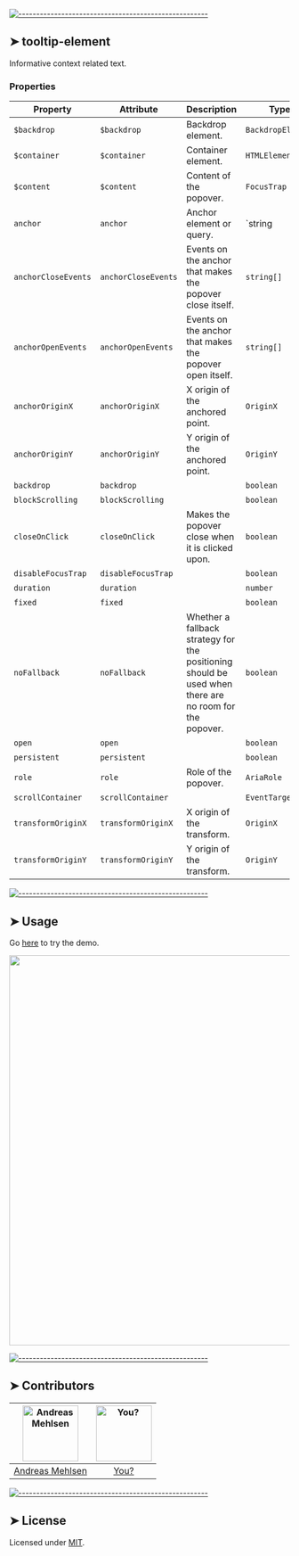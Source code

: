 
[![-----------------------------------------------------](https://raw.githubusercontent.com/andreasbm/readme/master/assets/lines/colored.png)](#tooltip-element)

## ➤ tooltip-element

Informative context related text.

### Properties

| Property            | Attribute           | Description                                      | Type               | Default                          |
|---------------------|---------------------|--------------------------------------------------|--------------------|----------------------------------|
| `$backdrop`         | `$backdrop`         | Backdrop element.                                | `BackdropElement`  |                                  |
| `$container`        | `$container`        | Container element.                               | `HTMLElement`      |                                  |
| `$content`          | `$content`          | Content of the popover.                          | `FocusTrap`        |                                  |
| `anchor`            | `anchor`            | Anchor element or query.                         | `string | Element` |                                  |
| `anchorCloseEvents` | `anchorCloseEvents` | Events on the anchor that makes the popover close itself. | `string[]`         |                                  |
| `anchorOpenEvents`  | `anchorOpenEvents`  | Events on the anchor that makes the popover open itself. | `string[]`         |                                  |
| `anchorOriginX`     | `anchorOriginX`     | X origin of the anchored point.                  | `OriginX`          | OriginX.LEFT                     |
| `anchorOriginY`     | `anchorOriginY`     | Y origin of the anchored point.                  | `OriginY`          | OriginY.TOP                      |
| `backdrop`          | `backdrop`          |                                                  | `boolean`          | false                            |
| `blockScrolling`    | `blockScrolling`    |                                                  | `boolean`          | false                            |
| `closeOnClick`      | `closeOnClick`      | Makes the popover close when it is clicked upon. | `boolean`          | false                            |
| `disableFocusTrap`  | `disableFocusTrap`  |                                                  | `boolean`          | false                            |
| `duration`          | `duration`          |                                                  | `number`           | 200                              |
| `fixed`             | `fixed`             |                                                  | `boolean`          | false                            |
| `noFallback`        | `noFallback`        | Whether a fallback strategy for the positioning should be used when there are no room for the popover. | `boolean`          | false                            |
| `open`              | `open`              |                                                  | `boolean`          | false                            |
| `persistent`        | `persistent`        |                                                  | `boolean`          | false                            |
| `role`              | `role`              | Role of the popover.                             | `AriaRole`         | "menu"                           |
| `scrollContainer`   | `scrollContainer`   |                                                  | `EventTarget`      | DEFAULT_OVERLAY_SCROLL_CONTAINER |
| `transformOriginX`  | `transformOriginX`  | X origin of the transform.                       | `OriginX`          | OriginX.LEFT                     |
| `transformOriginY`  | `transformOriginY`  | Y origin of the transform.                       | `OriginY`          | OriginY.TOP                      |




[![-----------------------------------------------------](https://raw.githubusercontent.com/andreasbm/readme/master/assets/lines/colored.png)](#usage)

## ➤ Usage

Go [here](https://weightless.dev/elements/tooltip) to try the demo.

<a href="https://weightless.dev/elements/tooltip" align="center">
  <img src="https://raw.githubusercontent.com/andreasbm/elements/master/screenshots/tooltip-element.png?token=AF-iBYKqW5Hm2x5ac_PMHEQ6wGDqACyVks5chEsqwA%3D%3D" width="700" />
</a>


[![-----------------------------------------------------](https://raw.githubusercontent.com/andreasbm/readme/master/assets/lines/colored.png)](#contributors)

## ➤ Contributors
	
|[<img alt="Andreas Mehlsen" src="https://avatars1.githubusercontent.com/u/6267397?s=460&v=4" width="100">](https://twitter.com/andreasmehlsen) | [<img alt="You?" src="https://joeschmoe.io/api/v1/random" width="100">](https://github.com/andreasbm/weightless/blob/master/CONTRIBUTING.md)|
|:---: | :---:|
|[Andreas Mehlsen](https://twitter.com/andreasmehlsen) | [You?](https://github.com/andreasbm/weightless/blob/master/CONTRIBUTING.md)|

[![-----------------------------------------------------](https://raw.githubusercontent.com/andreasbm/readme/master/assets/lines/colored.png)](#license)

## ➤ License
	
Licensed under [MIT](https://opensource.org/licenses/MIT).